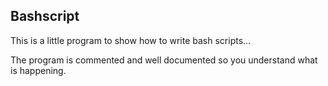 ## Bashscript

This is a little program to show how to write bash scripts...

The program is commented and well documented so you understand what is happening.
